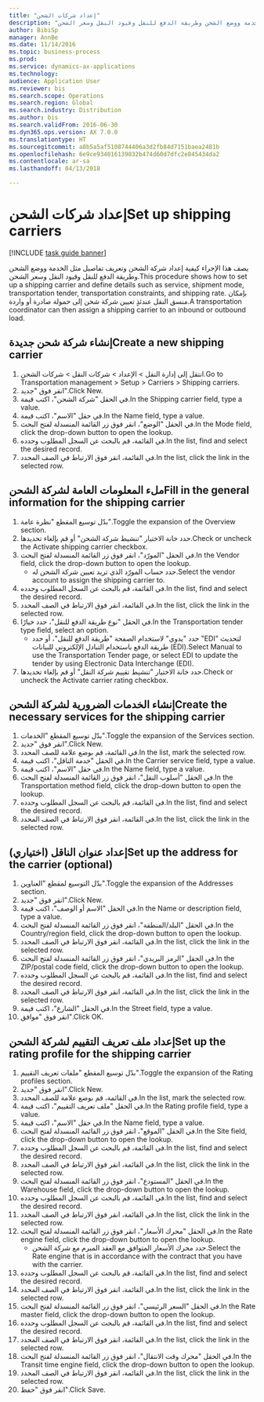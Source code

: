 ```yaml
--- 
title: "إعداد شركات الشحن"
description: "يصف هذا الإجراء كيفية إعداد شركة الشحن‬ وتعريف تفاصيل مثل الخدمة ووضع الشحن وطريقة الدفع للنقل وقيود النقل وسعر الشحن."
author: BibiSp
manager: AnnBe
ms.date: 11/14/2016
ms.topic: business-process
ms.prod: 
ms.service: dynamics-ax-applications
ms.technology: 
audience: Application User
ms.reviewer: bis
ms.search.scope: Operations
ms.search.region: Global
ms.search.industry: Distribution
ms.author: bis
ms.search.validFrom: 2016-06-30
ms.dyn365.ops.version: AX 7.0.0
ms.translationtype: HT
ms.sourcegitcommit: a8b5a5af5108744406a3d2fb84d7151baea2481b
ms.openlocfilehash: 6e9ce934016139832b474d60d7dfc2e845434da2
ms.contentlocale: ar-sa
ms.lasthandoff: 04/13/2018

---
```

# <a name="set-up-shipping-carriers"></a><span data-ttu-id="0b5cb-103">إعداد شركات الشحن</span><span class="sxs-lookup"><span data-stu-id="0b5cb-103">Set up shipping carriers</span></span>

[!INCLUDE [task guide banner](../../includes/task-guide-banner.md)]

<span data-ttu-id="0b5cb-104">يصف هذا الإجراء كيفية إعداد شركة الشحن‬ وتعريف تفاصيل مثل الخدمة ووضع الشحن وطريقة الدفع للنقل وقيود النقل وسعر الشحن.</span><span class="sxs-lookup"><span data-stu-id="0b5cb-104">This procedure shows how to set up a shipping carrier and define details such as service, shipment mode, transportation tender, transportation constraints, and shipping rate.</span></span> <span data-ttu-id="0b5cb-105">بإمكان منسق النقل عندئذٍ تعيين شركة شحن إلى حمولة صادرة أو واردة.</span><span class="sxs-lookup"><span data-stu-id="0b5cb-105">A transportation coordinator can then assign a shipping carrier to an inbound or outbound load.</span></span>


## <a name="create-a-new-shipping-carrier"></a><span data-ttu-id="0b5cb-106">إنشاء شركة شحن جديدة</span><span class="sxs-lookup"><span data-stu-id="0b5cb-106">Create a new shipping carrier</span></span>
1. <span data-ttu-id="0b5cb-107">انتقل إلى إدارة النقل > الإعداد > شركات النقل > شركات الشحن.</span><span class="sxs-lookup"><span data-stu-id="0b5cb-107">Go to Transportation management > Setup > Carriers > Shipping carriers.</span></span>
2. <span data-ttu-id="0b5cb-108">انقر فوق "جديد".</span><span class="sxs-lookup"><span data-stu-id="0b5cb-108">Click New.</span></span>
3. <span data-ttu-id="0b5cb-109">في الحقل "شركة الشحن‬"، اكتب قيمة.</span><span class="sxs-lookup"><span data-stu-id="0b5cb-109">In the Shipping carrier field, type a value.</span></span>
4. <span data-ttu-id="0b5cb-110">في حقل "الاسم"، اكتب قيمة.</span><span class="sxs-lookup"><span data-stu-id="0b5cb-110">In the Name field, type a value.</span></span>
5. <span data-ttu-id="0b5cb-111">في الحقل "الوضع‬"، انقر فوق زر القائمة المنسدلة لفتح البحث.</span><span class="sxs-lookup"><span data-stu-id="0b5cb-111">In the Mode field, click the drop-down button to open the lookup.</span></span>
6. <span data-ttu-id="0b5cb-112">في القائمة، قم بالبحث عن السجل المطلوب وحدده.</span><span class="sxs-lookup"><span data-stu-id="0b5cb-112">In the list, find and select the desired record.</span></span>
7. <span data-ttu-id="0b5cb-113">في القائمة، انقر فوق الارتباط في الصف المحدد.</span><span class="sxs-lookup"><span data-stu-id="0b5cb-113">In the list, click the link in the selected row.</span></span>

## <a name="fill-in-the-general-information-for-the-shipping-carrier"></a><span data-ttu-id="0b5cb-114">ملء المعلومات العامة لشركة الشحن</span><span class="sxs-lookup"><span data-stu-id="0b5cb-114">Fill in the general information for the shipping carrier</span></span>
1. <span data-ttu-id="0b5cb-115">بدّل توسيع المقطع "نظرة عامة‬".</span><span class="sxs-lookup"><span data-stu-id="0b5cb-115">Toggle the expansion of the Overview section.</span></span>
2. <span data-ttu-id="0b5cb-116">حدد خانة الاختيار "تنشيط شركة الشحن‬" أو قم بإلغاء تحديدها.</span><span class="sxs-lookup"><span data-stu-id="0b5cb-116">Check or uncheck the Activate shipping carrier checkbox.</span></span>
3. <span data-ttu-id="0b5cb-117">في الحقل "المورّد‬"، انقر فوق زر القائمة المنسدلة لفتح البحث.</span><span class="sxs-lookup"><span data-stu-id="0b5cb-117">In the Vendor field, click the drop-down button to open the lookup.</span></span>
    * <span data-ttu-id="0b5cb-118">حدد حساب المورّد الذي تريد تعيين شركة الشحن له.</span><span class="sxs-lookup"><span data-stu-id="0b5cb-118">Select the vendor account to assign the shipping carrier to.</span></span>  
4. <span data-ttu-id="0b5cb-119">في القائمة، قم بالبحث عن السجل المطلوب وحدده.</span><span class="sxs-lookup"><span data-stu-id="0b5cb-119">In the list, find and select the desired record.</span></span>
5. <span data-ttu-id="0b5cb-120">في القائمة، انقر فوق الارتباط في الصف المحدد.</span><span class="sxs-lookup"><span data-stu-id="0b5cb-120">In the list, click the link in the selected row.</span></span>
6. <span data-ttu-id="0b5cb-121">في الحقل "نوع طريقة الدفع للنقل"، حدد خيارًا.</span><span class="sxs-lookup"><span data-stu-id="0b5cb-121">In the Transportation tender type field, select an option.</span></span>
    * <span data-ttu-id="0b5cb-122">حدد "يدوي" لاستخدام الصفحة "طريقة الدفع للنقل‬"، أو حدد "EDI" لتحديث طريقة الدفع باستخدام التبادل الإلكتروني للبيانات (EDI).</span><span class="sxs-lookup"><span data-stu-id="0b5cb-122">Select Manual to use the Transportation Tender page, or select EDI to update the tender by using Electronic Data Interchange (EDI).</span></span>  
7. <span data-ttu-id="0b5cb-123">حدد خانة الاختيار "تنشيط تقييم شركة النقل‬‬" أو قم بإلغاء تحديدها.</span><span class="sxs-lookup"><span data-stu-id="0b5cb-123">Check or uncheck the Activate carrier rating checkbox.</span></span>

## <a name="create-the-necessary-services-for-the-shipping-carrier"></a><span data-ttu-id="0b5cb-124">إنشاء الخدمات الضرورية لشركة الشحن</span><span class="sxs-lookup"><span data-stu-id="0b5cb-124">Create the necessary services for the shipping carrier</span></span>
1. <span data-ttu-id="0b5cb-125">بدّل توسيع المقطع "الخدمات‬".</span><span class="sxs-lookup"><span data-stu-id="0b5cb-125">Toggle the expansion of the Services section.</span></span>
2. <span data-ttu-id="0b5cb-126">انقر فوق "جديد".</span><span class="sxs-lookup"><span data-stu-id="0b5cb-126">Click New.</span></span>
3. <span data-ttu-id="0b5cb-127">في القائمة، قم بوضع علامة للصف المحدد.</span><span class="sxs-lookup"><span data-stu-id="0b5cb-127">In the list, mark the selected row.</span></span>
4. <span data-ttu-id="0b5cb-128">في الحقل "خدمة الناقل‬‬"، اكتب قيمة.</span><span class="sxs-lookup"><span data-stu-id="0b5cb-128">In the Carrier service field, type a value.</span></span>
5. <span data-ttu-id="0b5cb-129">في حقل "الاسم"، اكتب قيمة.</span><span class="sxs-lookup"><span data-stu-id="0b5cb-129">In the Name field, type a value.</span></span>
6. <span data-ttu-id="0b5cb-130">في الحقل "أسلوب النقل‬"، انقر فوق زر القائمة المنسدلة لفتح البحث.</span><span class="sxs-lookup"><span data-stu-id="0b5cb-130">In the Transportation method field, click the drop-down button to open the lookup.</span></span>
7. <span data-ttu-id="0b5cb-131">في القائمة، قم بالبحث عن السجل المطلوب وحدده.</span><span class="sxs-lookup"><span data-stu-id="0b5cb-131">In the list, find and select the desired record.</span></span>
8. <span data-ttu-id="0b5cb-132">في القائمة، انقر فوق الارتباط في الصف المحدد.</span><span class="sxs-lookup"><span data-stu-id="0b5cb-132">In the list, click the link in the selected row.</span></span>

## <a name="set-up-the-address-for-the-carrier-optional"></a><span data-ttu-id="0b5cb-133">إعداد عنوان الناقل (اختياري)</span><span class="sxs-lookup"><span data-stu-id="0b5cb-133">Set up the address for the carrier (optional)</span></span>
1. <span data-ttu-id="0b5cb-134">بدّل التوسيع لمقطع "العناوين".</span><span class="sxs-lookup"><span data-stu-id="0b5cb-134">Toggle the expansion of the Addresses section.</span></span>
2. <span data-ttu-id="0b5cb-135">انقر فوق "جديد".</span><span class="sxs-lookup"><span data-stu-id="0b5cb-135">Click New.</span></span>
3. <span data-ttu-id="0b5cb-136">في الحقل "الاسم أو الوصف"، اكتب قيمة.</span><span class="sxs-lookup"><span data-stu-id="0b5cb-136">In the Name or description field, type a value.</span></span>
4. <span data-ttu-id="0b5cb-137">في الحقل "البلد/المنطقة‬"، انقر فوق زر القائمة المنسدلة لفتح البحث.</span><span class="sxs-lookup"><span data-stu-id="0b5cb-137">In the Country/region field, click the drop-down button to open the lookup.</span></span>
5. <span data-ttu-id="0b5cb-138">في القائمة، انقر فوق الارتباط في الصف المحدد.</span><span class="sxs-lookup"><span data-stu-id="0b5cb-138">In the list, click the link in the selected row.</span></span>
6. <span data-ttu-id="0b5cb-139">في الحقل "الرمز البريدي"، انقر فوق زر القائمة المنسدلة لفتح البحث.‬</span><span class="sxs-lookup"><span data-stu-id="0b5cb-139">In the ZIP/postal code field, click the drop-down button to open the lookup.</span></span>
7. <span data-ttu-id="0b5cb-140">في القائمة، قم بالبحث عن السجل المطلوب وحدده.</span><span class="sxs-lookup"><span data-stu-id="0b5cb-140">In the list, find and select the desired record.</span></span>
8. <span data-ttu-id="0b5cb-141">في القائمة، انقر فوق الارتباط في الصف المحدد.</span><span class="sxs-lookup"><span data-stu-id="0b5cb-141">In the list, click the link in the selected row.</span></span>
9. <span data-ttu-id="0b5cb-142">في الحقل "الشارع"، اكتب قيمة.</span><span class="sxs-lookup"><span data-stu-id="0b5cb-142">In the Street field, type a value.</span></span>
10. <span data-ttu-id="0b5cb-143">انقر فوق "موافق".</span><span class="sxs-lookup"><span data-stu-id="0b5cb-143">Click OK.</span></span>

## <a name="set-up-the-rating-profile-for-the-shipping-carrier"></a><span data-ttu-id="0b5cb-144">إعداد ملف تعريف التقييم لشركة الشحن</span><span class="sxs-lookup"><span data-stu-id="0b5cb-144">Set up the rating profile for the shipping carrier</span></span>
1. <span data-ttu-id="0b5cb-145">بدّل توسيع المقطع "ملفات تعريف التقييم‬‬".</span><span class="sxs-lookup"><span data-stu-id="0b5cb-145">Toggle the expansion of the Rating profiles section.</span></span>
2. <span data-ttu-id="0b5cb-146">انقر فوق "جديد".</span><span class="sxs-lookup"><span data-stu-id="0b5cb-146">Click New.</span></span>
3. <span data-ttu-id="0b5cb-147">في القائمة، قم بوضع علامة للصف المحدد.</span><span class="sxs-lookup"><span data-stu-id="0b5cb-147">In the list, mark the selected row.</span></span>
4. <span data-ttu-id="0b5cb-148">في الحقل "ملف تعريف التقييم‬"، اكتب قيمة.</span><span class="sxs-lookup"><span data-stu-id="0b5cb-148">In the Rating profile field, type a value.</span></span>
5. <span data-ttu-id="0b5cb-149">في حقل "الاسم"، اكتب قيمة.</span><span class="sxs-lookup"><span data-stu-id="0b5cb-149">In the Name field, type a value.</span></span>
6. <span data-ttu-id="0b5cb-150">في الحقل "الموقع"، انقر فوق زر القائمة المنسدلة لفتح البحث.</span><span class="sxs-lookup"><span data-stu-id="0b5cb-150">In the Site field, click the drop-down button to open the lookup.</span></span>
7. <span data-ttu-id="0b5cb-151">في القائمة، قم بالبحث عن السجل المطلوب وحدده.</span><span class="sxs-lookup"><span data-stu-id="0b5cb-151">In the list, find and select the desired record.</span></span>
8. <span data-ttu-id="0b5cb-152">في القائمة، انقر فوق الارتباط في الصف المحدد.</span><span class="sxs-lookup"><span data-stu-id="0b5cb-152">In the list, click the link in the selected row.</span></span>
9. <span data-ttu-id="0b5cb-153">في الحقل "المستودع"، انقر فوق زر القائمة المنسدلة لفتح البحث.</span><span class="sxs-lookup"><span data-stu-id="0b5cb-153">In the Warehouse field, click the drop-down button to open the lookup.</span></span>
10. <span data-ttu-id="0b5cb-154">في القائمة، قم بالبحث عن السجل المطلوب وحدده.</span><span class="sxs-lookup"><span data-stu-id="0b5cb-154">In the list, find and select the desired record.</span></span>
11. <span data-ttu-id="0b5cb-155">في القائمة، انقر فوق الارتباط في الصف المحدد.</span><span class="sxs-lookup"><span data-stu-id="0b5cb-155">In the list, click the link in the selected row.</span></span>
12. <span data-ttu-id="0b5cb-156">في الحقل "محرك الأسعار‬"، انقر فوق زر القائمة المنسدلة لفتح البحث.‬</span><span class="sxs-lookup"><span data-stu-id="0b5cb-156">In the Rate engine field, click the drop-down button to open the lookup.</span></span>
    * <span data-ttu-id="0b5cb-157">حدد محرك الأسعار‬ المتوافق مع العقد المبرم مع شركة الشحن.</span><span class="sxs-lookup"><span data-stu-id="0b5cb-157">Select the Rate engine that is in accordance with the contract that you have with the carrier.</span></span>  
13. <span data-ttu-id="0b5cb-158">في القائمة، قم بالبحث عن السجل المطلوب وحدده.</span><span class="sxs-lookup"><span data-stu-id="0b5cb-158">In the list, find and select the desired record.</span></span>
14. <span data-ttu-id="0b5cb-159">في القائمة، انقر فوق الارتباط في الصف المحدد.</span><span class="sxs-lookup"><span data-stu-id="0b5cb-159">In the list, click the link in the selected row.</span></span>
15. <span data-ttu-id="0b5cb-160">في الحقل "السعر الرئيسي‬"، انقر فوق زر القائمة المنسدلة لفتح البحث.‬</span><span class="sxs-lookup"><span data-stu-id="0b5cb-160">In the Rate master field, click the drop-down button to open the lookup.</span></span>
16. <span data-ttu-id="0b5cb-161">في القائمة، قم بالبحث عن السجل المطلوب وحدده.</span><span class="sxs-lookup"><span data-stu-id="0b5cb-161">In the list, find and select the desired record.</span></span>
17. <span data-ttu-id="0b5cb-162">في القائمة، انقر فوق الارتباط في الصف المحدد.</span><span class="sxs-lookup"><span data-stu-id="0b5cb-162">In the list, click the link in the selected row.</span></span>
18. <span data-ttu-id="0b5cb-163">في الحقل "محرك وقت الانتقال‬‬"، انقر فوق زر القائمة المنسدلة لفتح البحث.‬</span><span class="sxs-lookup"><span data-stu-id="0b5cb-163">In the Transit time engine field, click the drop-down button to open the lookup.</span></span>
19. <span data-ttu-id="0b5cb-164">في القائمة، انقر فوق الارتباط في الصف المحدد.</span><span class="sxs-lookup"><span data-stu-id="0b5cb-164">In the list, click the link in the selected row.</span></span>
20. <span data-ttu-id="0b5cb-165">انقر فوق "حفظ".</span><span class="sxs-lookup"><span data-stu-id="0b5cb-165">Click Save.</span></span>


